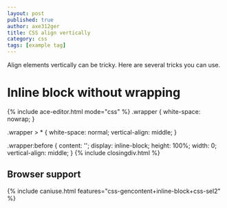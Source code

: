 ```yaml
---
layout: post
published: true
author: axe312ger
title: CSS align vertically
category: css
tags: [example tag]
---
```


Align elements vertically can be tricky. Here are several tricks you can use.

# Inline block without wrapping

{% include ace-editor.html mode="css" %}
.wrapper {
  white-space: nowrap;
}

.wrapper > * {
  white-space: normal;
  vertical-align: middle;
}

.wrapper:before {
  content: '';
  display: inline-block;
  height: 100%;
  width: 0;
  vertical-align: middle;
}
{% include closingdiv.html %}

## Browser support

{% include caniuse.html features="css-gencontent+inline-block+css-sel2" %}
